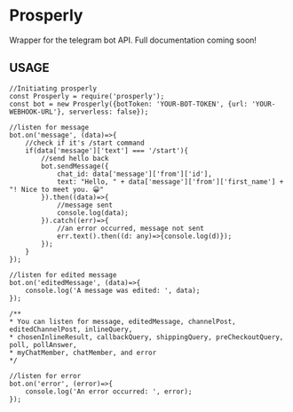 # Prosperly
Wrapper for the telegram bot API. Full documentation coming soon!

## USAGE
    //Initiating prosperly
    const Prosperly = require('prosperly');
    const bot = new Prosperly({botToken: 'YOUR-BOT-TOKEN', {url: 'YOUR-WEBHOOK-URL'}, serverless: false});

	//listen for message
	bot.on('message', (data)=>{
		//check if it's /start command
		if(data['message']['text'] === '/start'){
			//send hello back
			bot.sendMessage({
				chat_id: data['message']['from']['id'],
				text: "Hello, " + data['message']['from']['first_name'] + "! Nice to meet you. 😀"
			}).then((data)=>{
				//message sent
				console.log(data);
			}).catch((err)=>{
				//an error occurred, message not sent
				err.text().then((d: any)=>{console.log(d)});
			});
		}
	});
	
	//listen for edited message
	bot.on('editedMessage', (data)=>{
		console.log('A message was edited: ', data);
	});
	
	/**
	* You can listen for message, editedMessage, channelPost, editedChannelPost, inlineQuery, 
	* chosenInlineResult, callbackQuery, shippingQuery, preCheckoutQuery, poll, pollAnswer, 
	* myChatMember, chatMember, and error
	*/
	
	//listen for error
	bot.on('error', (error)=>{
		console.log('An error occurred: ', error);
	});
